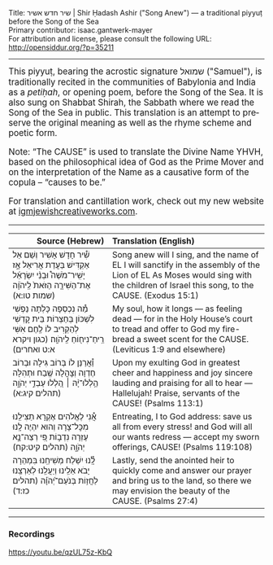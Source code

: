 <html>
<head></head>
<body>
Title: שיר חדש אשיר | Shir Ḥadash Ashir ("Song Anew") — a traditional piyyuṭ before the Song of the Sea<br />
Primary contributor: isaac.gantwerk-mayer<br />
For attribution and license, please consult the following URL: <a href="http://opensiddur.org/?p=35211">http://opensiddur.org/?p=35211</a>
<p />
<hr />

<div class="english" lang="en" style="font-size: 1.2em;">
This piyyuṭ, bearing the acrostic signature <span class="hebrew" lang="he">שמואל</span> ("Samuel"), is traditionally recited in the communities of Babylonia and India as a <em>petiḥah</em>, or opening poem, before the Song of the Sea. It is also sung on Shabbat Shirah, the Sabbath where we read the Song of the Sea in public. This translation is an attempt to preserve the original meaning as well as the rhyme scheme and poetic form.

Note: “The CAUSE” is used to translate the Divine Name YHVH, based on the philosophical idea of God as the Prime Mover and on the interpretation of the Name as a causative form of the copula – “causes to be.”

For translation and cantillation work, check out my new website at <a href="http://igmjewishcreativeworks.com">igmjewishcreativeworks.com</a>.
</div>

<hr />

<table style="margin-left: auto;margin-right: auto;" class="draggable">
<thead><tr><th id="x" style="text-align: right;">Source (Hebrew)</th><th style="text-align: left;">Translation (English)</th></tr></thead>
<tbody>
<tr><td style="vertical-align:top;">
<div class="liturgy" lang="he">
שִׁ֯יר חָדָשׁ אָשִׁיר וְשֵׁם אֵל
אַקְדִּישׁ בַּעֲדַת אֲרִיאֵל
אָ֣ז יָשִֽׁיר־מֹשֶׁה֩ וּבְנֵ֨י יִשְׂרָאֵ֜ל
אֶת־הַשִּׁירָ֤ה הַזֹּאת֙ לַֽיהֹוָ֔ה <span class="citation">(שמות טו:א)</span>
</span></div></td>
 
<td style="vertical-align:top;">
<div class="english" lang="en">
Song anew will I sing, and the name of EL
I will sanctify in the assembly of the Lion of EL
As Moses would sing with the children of Israel
this song, to the CAUSE. <span class="citation">(Exodus 15:1)</span>
</div></td></tr>


<tr><td style="vertical-align:top;">
<div class="liturgy" lang="he">
מַ֯ה נִכְסְפָה כָּלְתָה נַפְשִׁי
לִשְׁכּוֹן בְּחַצְרוֹת בֵּית קׇדְשִׁי
לְהַקְרִיב לוֹ לֶֽחֶם אִשִּׁי
רֵֽיחַ־נִיח֖וֹחַ לַֽיהֹוָֽה׃  <span class="citation">(כגון ויקרא א:ט ואחרים)</span>
</span></div></td>
 
<td style="vertical-align:top;">
<div class="english" lang="en">
My soul, how it longs — as feeling dead —
for in the Holy House’s court to tread
and offer to God my fire-bread
a sweet scent for the CAUSE. <span class="citation">(Leviticus 1:9 and elsewhere)</span>
</div></td></tr>


<tr><td style="vertical-align:top;">
<div class="liturgy" lang="he">
וַ֯אֲרַנֵּן לוֹ בְּרוֹב גִּילָה 
וּבְרוֹב חֶדְוָה וְצׇהֳלָה
שֶֽׁבַח וּתְהִלָּה הַ֥לְלוּ־יָ֨הּ ׀
הַ֭לְלוּ עַבְדֵ֣י יְהֹוָ֑ה <span class="citation">(תהלים קיג:א)</span>
</span></div></td>
 
<td style="vertical-align:top;">
<div class="english" lang="en">
Upon my exulting God in greatest cheer
and happiness and joy sincere
lauding and praising for all to hear —
Hallelujah! Praise, servants of the CAUSE! <span class="citation">(Psalms 113:1)</span>
</div></td></tr>


<tr><td style="vertical-align:top;">
<div class="liturgy" lang="he">
אֲ֯נִי לֶאֱלֹהִים אֶקְרָא
תַצִּילֵֽנוּ מִכׇּל־צָרָה
וְהוּא יִהְיֶה לָֽנוּ עֶזְרָה
נִדְב֣וֹת פִּ֭י רְצֵה־נָ֣א יְהֹוָ֑ה <span class="citation">(תהלים קיט:קח)</span>
</span></div></td>
 
<td style="vertical-align:top;">
<div class="english" lang="en">
Entreating, I to God address:
save us all from every stress!
and God will all our wants redress —
accept my sworn offerings, CAUSE! <span class="citation">(Psalms 119:108)</span>
</div></td></tr>


<tr><td style="vertical-align:top;">
<div class="liturgy" lang="he">
לָֽ֯נוּ יִשְׁלַח מְשִׁיחֵֽנוּ
בִּמְהֵרָה יָבֹא אֵלֵֽינוּ
וְיַעֲלֵֽנוּ לְאַרְצֵֽנוּ
לַחֲז֥וֹת בְּנֹעַם־יְ֝הֹוָ֗ה <span class="citation">(תהלים כז:ד)</span>
</span></div></td>
 
<td style="vertical-align:top;">
<div class="english" lang="en">
Lastly, send the anointed heir
to quickly come and answer our prayer
and bring us to the land, so there
we may envision the beauty of the CAUSE. <span class="citation">(Psalms 27:4)</span>
</div></td></tr>
</tbody></table>

<hr />

<h3>Recordings</h3>

https://youtu.be/qzUL75z-KbQ

&nbsp;
</body>
</html>
